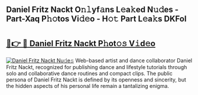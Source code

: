 ## Daniel Fritz Nackt O𝚗𝚕yf𝚊ns L𝚎a𝚔ed N𝚞𝚍es - Part-Xaq P𝚑𝚘tos Vi𝚍𝚎o - H𝚘𝚝 Part L𝚎a𝚔s DKFol

# <h2><a href="http://kf0g5m.oniu.top/?m=Daniel+Fritz+Nackt">🔗👉 🔴 Daniel Fritz Nackt P𝚑ot𝚘𝚜 V𝚒d𝚎o</a></h2>

[![Daniel Fritz Nackt Nu𝚍e𝚜](https://i.imgur.com/0qMVB7G.gif)](http://kf0g5m.oniu.top/?m=Daniel+Fritz+Nackt)
Web-based artist and dance collaborator Daniel Fritz Nackt, recognized for publishing dance and lifestyle tutorials through solo and collaborative dance routines and compact clips. The public persona of Daniel Fritz Nackt is defined by its openness and sincerity, but the hidden aspects of his personal life remain a tantalizing enigma.  
